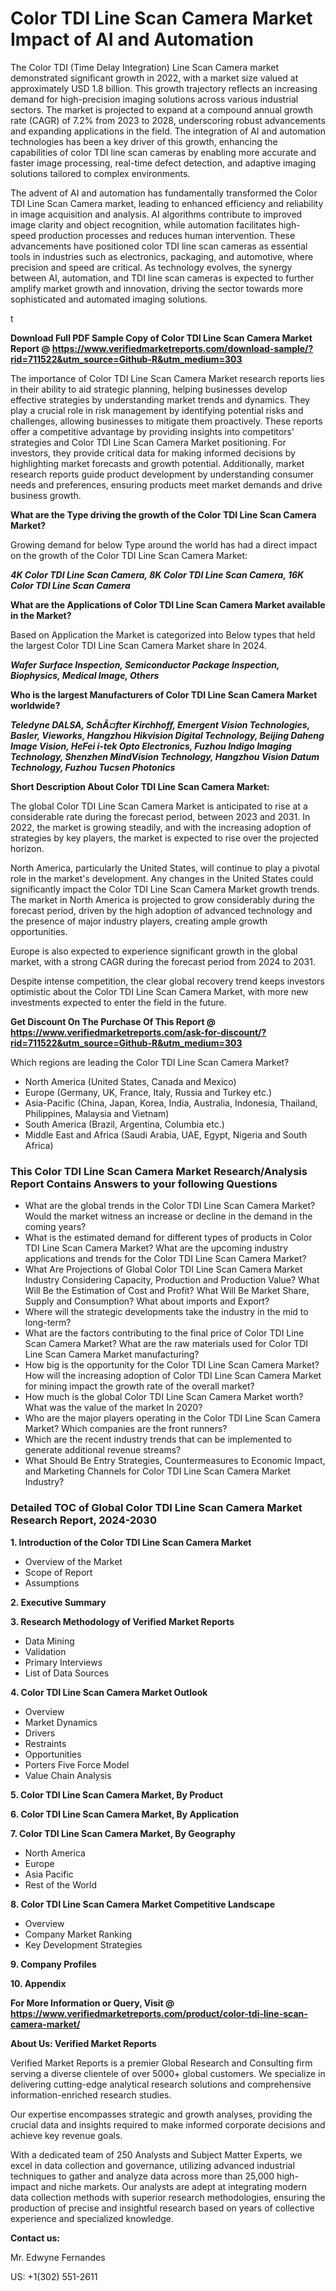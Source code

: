 <meta name="title" content="Global Color TDI Line Scan Camera Market Impact of AI and Automation"><meta name="description" content="The Color TDI (Time Delay Integration) Line Scan Camera market demonstrated significant growth in 2022, with a market size valued at approximately USD 1.8 billion. Thi"><meta name="title" content="Color TDI Line Scan Camera Market Size, Share, Scope, Trends, Growth, Opportunities, Analysis, Forecast"><h1>Color TDI Line Scan Camera Market Impact of AI and Automation</h1><p>The Color TDI (Time Delay Integration) Line Scan Camera market demonstrated significant growth in 2022, with a market size valued at approximately USD 1.8 billion. This growth trajectory reflects an increasing demand for high-precision imaging solutions across various industrial sectors. The market is projected to expand at a compound annual growth rate (CAGR) of 7.2% from 2023 to 2028, underscoring robust advancements and expanding applications in the field. The integration of AI and automation technologies has been a key driver of this growth, enhancing the capabilities of color TDI line scan cameras by enabling more accurate and faster image processing, real-time defect detection, and adaptive imaging solutions tailored to complex environments.</p><p>The advent of AI and automation has fundamentally transformed the Color TDI Line Scan Camera market, leading to enhanced efficiency and reliability in image acquisition and analysis. AI algorithms contribute to improved image clarity and object recognition, while automation facilitates high-speed production processes and reduces human intervention. These advancements have positioned color TDI line scan cameras as essential tools in industries such as electronics, packaging, and automotive, where precision and speed are critical. As technology evolves, the synergy between AI, automation, and TDI line scan cameras is expected to further amplify market growth and innovation, driving the sector towards more sophisticated and automated imaging solutions.</p>t</p><p id="" class=""><strong>Download Full PDF Sample Copy of Color TDI Line Scan Camera Market Report @ <a href="https://www.verifiedmarketreports.com/download-sample/?rid=711522&utm_source=Github-R&utm_medium=303" target="_blank">https://www.verifiedmarketreports.com/download-sample/?rid=711522&utm_source=Github-R&utm_medium=303</a></strong></p><p>The importance of&nbsp;Color TDI Line Scan Camera Market research reports lies in their ability to aid strategic planning, helping businesses develop effective strategies by understanding market trends and dynamics. They play a crucial role in risk management by identifying potential risks and challenges, allowing businesses to mitigate them proactively. These reports offer a competitive advantage by providing insights into competitors' strategies and Color TDI Line Scan Camera Market positioning. For investors, they provide critical data for making informed decisions by highlighting market forecasts and growth potential. Additionally, market research reports guide product development by understanding consumer needs and preferences, ensuring products meet market demands and drive business growth.</p><p><strong>What are the&nbsp;Type driving the growth of the Color TDI Line Scan Camera Market?</strong></p><p id="" class="">Growing demand for below Type around the world has had a direct impact on the growth of the Color TDI Line Scan Camera Market:</p><em><strong>4K Color TDI Line Scan Camera, 8K Color TDI Line Scan Camera, 16K Color TDI Line Scan Camera</strong></em></p><strong>What are the&nbsp;Applications&nbsp;of Color TDI Line Scan Camera Market available in the Market?</strong></p><p id="" class="">Based on Application the Market is categorized into Below types that held the largest Color TDI Line Scan Camera Market share In 2024.</p><em><strong>Wafer Surface Inspection, Semiconductor Package Inspection, Biophysics, Medical Image, Others</strong></em></p><strong>Who is the largest Manufacturers of Color TDI Line Scan Camera Market worldwide?</strong></p><p><em><strong>Teledyne DALSA, SchÃ¤fter Kirchhoff, Emergent Vision Technologies, Basler, Vieworks, Hangzhou Hikvision Digital Technology, Beijing Daheng Image Vision, HeFei i-tek Opto Electronics, Fuzhou Indigo Imaging Technology, Shenzhen MindVision Technology, Hangzhou Vision Datum Technology, Fuzhou Tucsen Photonics</strong></em></p><p id="" class=""><strong>Short Description About Color TDI Line Scan Camera Market:</strong></p><p>The global Color TDI Line Scan Camera Market is anticipated to rise at a considerable rate during the forecast period, between 2023 and 2031. In 2022, the market is growing steadily, and with the increasing adoption of strategies by key players, the market is expected to rise over the projected horizon.</p><p>North America, particularly the United States, will continue to play a pivotal role in the market's development. Any changes in the United States could significantly impact the Color TDI Line Scan Camera Market growth trends. The market in North America is projected to grow considerably during the forecast period, driven by the high adoption of advanced technology and the presence of major industry players, creating ample growth opportunities.</p><p>Europe is also expected to experience significant growth in the global market, with a strong CAGR during the forecast period from 2024 to 2031.</p><p>Despite intense competition, the clear global recovery trend keeps investors optimistic about the Color TDI Line Scan Camera Market, with more new investments expected to enter the field in the future.</p><p id="" class=""><strong>Get Discount On The Purchase Of This Report @ <a href="https://www.verifiedmarketreports.com/ask-for-discount/?rid=711522&utm_source=Github-R&utm_medium=303" target="_blank">https://www.verifiedmarketreports.com/ask-for-discount/?rid=711522&utm_source=Github-R&utm_medium=303</a></strong></p>Which regions are leading the Color TDI Line Scan Camera Market?</p><ul><li>North America (United States, Canada and Mexico)</li><li>Europe (Germany, UK, France, Italy, Russia and Turkey etc.)</li><li>Asia-Pacific (China, Japan, Korea, India, Australia, Indonesia, Thailand, Philippines, Malaysia and Vietnam)</li><li>South America (Brazil, Argentina, Columbia etc.)</li><li>Middle East and Africa (Saudi Arabia, UAE, Egypt, Nigeria and South Africa)</li></ul><h3 id="" class="">This Color TDI Line Scan Camera Market Research/Analysis Report Contains Answers to your following Questions</h3><ul><li>What are the global trends in the Color TDI Line Scan Camera Market? Would the market witness an increase or decline in the demand in the coming years?</li><li>What is the estimated demand for different types of products in Color TDI Line Scan Camera Market? What are the upcoming industry applications and trends for the Color TDI Line Scan Camera Market?</li><li>What Are Projections of Global Color TDI Line Scan Camera Market Industry Considering Capacity, Production and Production Value? What Will Be the Estimation of Cost and Profit? What Will Be Market Share, Supply and Consumption? What about imports and Export?</li><li>Where will the strategic developments take the industry in the mid to long-term?</li><li>What are the factors contributing to the final price of Color TDI Line Scan Camera Market? What are the raw materials used for Color TDI Line Scan Camera Market manufacturing?</li><li>How big is the opportunity for the Color TDI Line Scan Camera Market? How will the increasing adoption of Color TDI Line Scan Camera Market for mining impact the growth rate of the overall market?</li><li>How much is the global Color TDI Line Scan Camera Market worth? What was the value of the market In 2020?</li><li>Who are the major players operating in the Color TDI Line Scan Camera Market? Which companies are the front runners?</li><li>Which are the recent industry trends that can be implemented to generate additional revenue streams?</li><li>What Should Be Entry Strategies, Countermeasures to Economic Impact, and Marketing Channels for Color TDI Line Scan Camera Market Industry?</li></ul><h3 id="" class="">Detailed TOC of Global Color TDI Line Scan Camera Market Research Report, 2024-2030</h3><p id="" class=""><strong>1. Introduction of the Color TDI Line Scan Camera Market</strong></p><ul><li>Overview of the Market</li><li>Scope of Report</li><li>Assumptions</li></ul><p id="" class=""><strong>2. Executive Summary</strong></p><p id="" class=""><strong>3. Research Methodology of Verified Market Reports</strong></p><ul><li>Data Mining</li><li>Validation</li><li>Primary Interviews</li><li>List of Data Sources</li></ul><p id="" class=""><strong>4. Color TDI Line Scan Camera Market Outlook</strong></p><ul><li>Overview</li><li>Market Dynamics</li><li>Drivers</li><li>Restraints</li><li>Opportunities</li><li>Porters Five Force Model</li><li>Value Chain Analysis</li></ul><p id="" class=""><strong>5. Color TDI Line Scan Camera Market, By Product</strong></p><p id="" class=""><strong>6. Color TDI Line Scan Camera Market, By Application</strong></p><p id="" class=""><strong>7. Color TDI Line Scan Camera Market, By Geography</strong></p><ul><li>North America</li><li>Europe</li><li>Asia Pacific</li><li>Rest of the World</li></ul><p id="" class=""><strong>8. Color TDI Line Scan Camera Market Competitive Landscape</strong></p><ul><li>Overview</li><li>Company Market Ranking</li><li>Key Development Strategies</li></ul><p id="" class=""><strong>9. Company Profiles</strong></p><p id="" class=""><strong>10. Appendix</strong></p><p id="" class=""><strong>For More Information or Query, Visit @ <a href="https://www.verifiedmarketreports.com/product/color-tdi-line-scan-camera-market/" target="_blank">https://www.verifiedmarketreports.com/product/color-tdi-line-scan-camera-market/</a></strong></p><p id="" class=""><strong>About Us: Verified Market Reports</strong></p><p id="" class="">Verified Market Reports is a premier Global Research and Consulting firm serving a diverse clientele of over 5000+ global customers. We specialize in delivering cutting-edge analytical research solutions and comprehensive information-enriched research studies.</p><p id="" class="">Our expertise encompasses strategic and growth analyses, providing the crucial data and insights required to make informed corporate decisions and achieve key revenue goals.</p><p id="" class="">With a dedicated team of 250 Analysts and Subject Matter Experts, we excel in data collection and governance, utilizing advanced industrial techniques to gather and analyze data across more than 25,000 high-impact and niche markets. Our analysts are adept at integrating modern data collection methods with superior research methodologies, ensuring the production of precise and insightful research based on years of collective experience and specialized knowledge.</p><p id="" class=""><strong>Contact us:</strong></p><p id="" class="">Mr. Edwyne Fernandes</p><p id="" class="">US: +1(302) 551-2611</p>